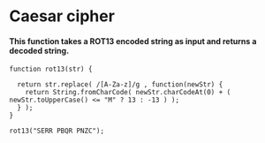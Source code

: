 # Caesar cipher
#### This function takes a ROT13 encoded string as input and returns a decoded string.
```
function rot13(str) { 
  
  return str.replace( /[A-Za-z]/g , function(newStr) {
    return String.fromCharCode( newStr.charCodeAt(0) + ( newStr.toUpperCase() <= "M" ? 13 : -13 ) );
  } );
}

rot13("SERR PBQR PNZC");
```


